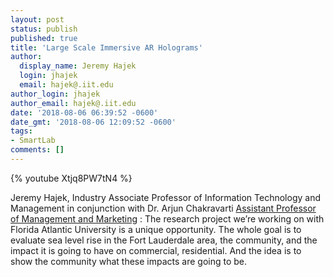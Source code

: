 ```yaml
---
layout: post
status: publish
published: true
title: 'Large Scale Immersive AR Holograms'
author:
  display_name: Jeremy Hajek
  login: jhajek
  email: hajek@.iit.edu
author_login: jhajek
author_email: hajek@.iit.edu
date: '2018-08-06 06:39:52 -0600'
date_gmt: '2018-08-06 12:09:52 -0600'
tags: 
- SmartLab
comments: []
---
```


{% youtube Xtjq8PW7tN4 %}

Jeremy Hajek, Industry Associate Professor of Information Technology and Management in conjunction with Dr. Arjun Chakravarti
[Assistant Professor of Management and Marketing](https://stuart.iit.edu/faculty/arjun-chakravarti "Arjun Chakravarti") : The research project we’re working on with Florida Atlantic University is a unique opportunity. The whole goal is to evaluate sea level rise in the Fort Lauderdale area, the community, and the impact it is going to have on commercial, residential. And the idea is to show the community what these impacts are going to be.

